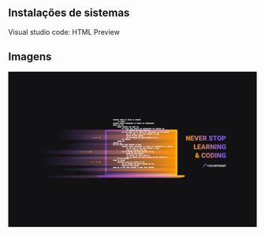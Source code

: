## Instalações de sistemas

Visual studio code:
HTML Preview

## Imagens

![desktop](desktop.png 'desktop')

<!-- https://maratonadiscover.rocketseat.com.br/maratona/aula-01

https://maratonadiscover.rocketseat.com.br/maratona/aula-02?utm_source=convertkit&utm_medium=email&utm_campaign=Aulas&utm_term=Leads+cadastrados&utm_content=Aula+02

https://maratonadiscover.rocketseat.com.br/maratona/aula-03 -->
